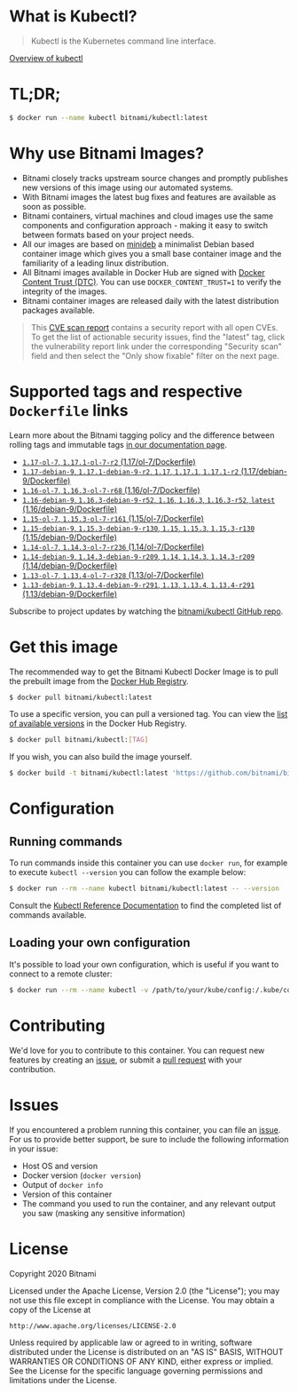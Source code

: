 
# What is Kubectl?

> Kubectl is the Kubernetes command line interface.

[Overview of kubectl](https://kubernetes.io/docs/reference/kubectl/overview/)

# TL;DR;

```bash
$ docker run --name kubectl bitnami/kubectl:latest
```

# Why use Bitnami Images?

* Bitnami closely tracks upstream source changes and promptly publishes new versions of this image using our automated systems.
* With Bitnami images the latest bug fixes and features are available as soon as possible.
* Bitnami containers, virtual machines and cloud images use the same components and configuration approach - making it easy to switch between formats based on your project needs.
* All our images are based on [minideb](https://github.com/bitnami/minideb) a minimalist Debian based container image which gives you a small base container image and the familiarity of a leading linux distribution.
* All Bitnami images available in Docker Hub are signed with [Docker Content Trust (DTC)](https://docs.docker.com/engine/security/trust/content_trust/). You can use `DOCKER_CONTENT_TRUST=1` to verify the integrity of the images.
* Bitnami container images are released daily with the latest distribution packages available.


> This [CVE scan report](https://quay.io/repository/bitnami/kubectl?tab=tags) contains a security report with all open CVEs. To get the list of actionable security issues, find the "latest" tag, click the vulnerability report link under the corresponding "Security scan" field and then select the "Only show fixable" filter on the next page.

# Supported tags and respective `Dockerfile` links

Learn more about the Bitnami tagging policy and the difference between rolling tags and immutable tags [in our documentation page](https://docs.bitnami.com/containers/how-to/understand-rolling-tags-containers/).


* [`1.17-ol-7`, `1.17.1-ol-7-r2` (1.17/ol-7/Dockerfile)](https://github.com/bitnami/bitnami-docker-kubectl/blob/1.17.1-ol-7-r2/1.17/ol-7/Dockerfile)
* [`1.17-debian-9`, `1.17.1-debian-9-r2`, `1.17`, `1.17.1`, `1.17.1-r2` (1.17/debian-9/Dockerfile)](https://github.com/bitnami/bitnami-docker-kubectl/blob/1.17.1-debian-9-r2/1.17/debian-9/Dockerfile)
* [`1.16-ol-7`, `1.16.3-ol-7-r68` (1.16/ol-7/Dockerfile)](https://github.com/bitnami/bitnami-docker-kubectl/blob/1.16.3-ol-7-r68/1.16/ol-7/Dockerfile)
* [`1.16-debian-9`, `1.16.3-debian-9-r52`, `1.16`, `1.16.3`, `1.16.3-r52`, `latest` (1.16/debian-9/Dockerfile)](https://github.com/bitnami/bitnami-docker-kubectl/blob/1.16.3-debian-9-r52/1.16/debian-9/Dockerfile)
* [`1.15-ol-7`, `1.15.3-ol-7-r161` (1.15/ol-7/Dockerfile)](https://github.com/bitnami/bitnami-docker-kubectl/blob/1.15.3-ol-7-r161/1.15/ol-7/Dockerfile)
* [`1.15-debian-9`, `1.15.3-debian-9-r130`, `1.15`, `1.15.3`, `1.15.3-r130` (1.15/debian-9/Dockerfile)](https://github.com/bitnami/bitnami-docker-kubectl/blob/1.15.3-debian-9-r130/1.15/debian-9/Dockerfile)
* [`1.14-ol-7`, `1.14.3-ol-7-r236` (1.14/ol-7/Dockerfile)](https://github.com/bitnami/bitnami-docker-kubectl/blob/1.14.3-ol-7-r236/1.14/ol-7/Dockerfile)
* [`1.14-debian-9`, `1.14.3-debian-9-r209`, `1.14`, `1.14.3`, `1.14.3-r209` (1.14/debian-9/Dockerfile)](https://github.com/bitnami/bitnami-docker-kubectl/blob/1.14.3-debian-9-r209/1.14/debian-9/Dockerfile)
* [`1.13-ol-7`, `1.13.4-ol-7-r328` (1.13/ol-7/Dockerfile)](https://github.com/bitnami/bitnami-docker-kubectl/blob/1.13.4-ol-7-r328/1.13/ol-7/Dockerfile)
* [`1.13-debian-9`, `1.13.4-debian-9-r291`, `1.13`, `1.13.4`, `1.13.4-r291` (1.13/debian-9/Dockerfile)](https://github.com/bitnami/bitnami-docker-kubectl/blob/1.13.4-debian-9-r291/1.13/debian-9/Dockerfile)

Subscribe to project updates by watching the [bitnami/kubectl GitHub repo](https://github.com/bitnami/bitnami-docker-kubectl).

# Get this image

The recommended way to get the Bitnami Kubectl Docker Image is to pull the prebuilt image from the [Docker Hub Registry](https://hub.docker.com/r/bitnami/kubectl).

```bash
$ docker pull bitnami/kubectl:latest
```

To use a specific version, you can pull a versioned tag. You can view the [list of available versions](https://hub.docker.com/r/bitnami/kubectl/tags/) in the Docker Hub Registry.

```bash
$ docker pull bitnami/kubectl:[TAG]
```

If you wish, you can also build the image yourself.

```bash
$ docker build -t bitnami/kubectl:latest 'https://github.com/bitnami/bitnami-docker-kubectl.git#master:1.16/debian-9'
```

# Configuration

## Running commands

To run commands inside this container you can use `docker run`, for example to execute `kubectl --version` you can follow the example below:

```bash
$ docker run --rm --name kubectl bitnami/kubectl:latest -- --version
```

Consult the [Kubectl Reference Documentation](https://kubernetes.io/docs/reference/generated/kubectl/kubectl-commands) to find the completed list of commands available.

## Loading your own configuration

It's possible to load your own configuration, which is useful if you want to connect to a remote cluster:

```bash
$ docker run --rm --name kubectl -v /path/to/your/kube/config:/.kube/config bitnami/kubectl:latest
```

# Contributing

We'd love for you to contribute to this container. You can request new features by creating an [issue](https://github.com/bitnami/bitnami-docker-kubectl/issues), or submit a [pull request](https://github.com/bitnami/bitnami-docker-kubectl/pulls) with your contribution.

# Issues

If you encountered a problem running this container, you can file an [issue](https://github.com/bitnami/bitnami-docker-kubectl/issues). For us to provide better support, be sure to include the following information in your issue:

- Host OS and version
- Docker version (`docker version`)
- Output of `docker info`
- Version of this container
- The command you used to run the container, and any relevant output you saw (masking any sensitive information)

# License

Copyright 2020 Bitnami

Licensed under the Apache License, Version 2.0 (the "License");
you may not use this file except in compliance with the License.
You may obtain a copy of the License at

    http://www.apache.org/licenses/LICENSE-2.0

Unless required by applicable law or agreed to in writing, software
distributed under the License is distributed on an "AS IS" BASIS,
WITHOUT WARRANTIES OR CONDITIONS OF ANY KIND, either express or implied.
See the License for the specific language governing permissions and
limitations under the License.
